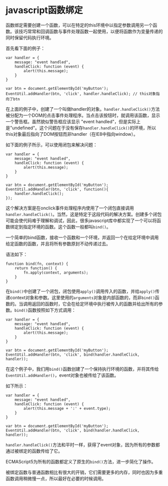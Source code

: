 # javascript函数绑定 #

函数绑定需要创建一个函数，可以在特定的this环境中以指定参数调用另一个函数。该技巧常常和回调函数与事件处理函数一起使用，以便将函数作为变量传递的同时保留代码执行环境。

首先看下面的例子：

	var handler = {
		message: "event handled",
		handleClick: function (event) {
			alert(this.message);
		}
	}

	var btn = document.getElementById('myButton');
	EventUtil.addHandler(btn, 'click', handler.handleClick); // this对象指向了btn

在上面的例子中，创建了一个叫做handler的对象。`handler.handleClick()`方法被分配为一个DOM的点击事件处理程序。当点击该按钮时，就调用该函数，显示一个警告框。虽然貌似警告框应该显示 "event handled"，但是实际上是"undefined"。这个问题在于没有保存`handler.handleClick()`的环境，所以this对象最后指向了DOM按钮而非handler（在IE8中指向window）。

如下面的例子所示，可以使用闭包来解决问题：

	var handler = {
		message: "event handled",
		handleClick: function (event) {
			alert(this.message);
		}
	}

	var btn = document.getElementById('myButton');
	EventUtil.addHandler(btn, 'click', function(){
		handler.handleClick();
	});

这个解决方案是在onclick事件处理程序内使用了一个闭包直接调用 `handler.handleClick()`。当然，这是特定于这段代码的解决方案。创建多个闭包可能会使代码难于理解和调试，因此，很多javascript库中都实现了一个可以将函数绑定到指定环境的函数。这个函数一般都叫`bind()`。

一个简单的bind函数，接收一个函数和一个环境，并返回一个在给定环境中调用给定函数的函数，并且将所有参数原封不动传递过去。

语法如下：

	function bind(fn, context) {
		return function() {
			fn.apply(context, arguments);
		}
	}


在`bind()`中创建了一个闭包，闭包使用`apply()`调用传入的函数，并给`apply()`传递context对象和参数。这里使用的`arguments`对象是内部函数的，而非`bind()`函数的。当调用返回的函数时，它会在给定环境中执行被传入的函数并给出所有的参数。`bind()`函数按照如下方式调用：

	var handler = {
		message: "event handled",
		handleClick: function (event) {
			alert(this.message);
		}
	}

	var btn = document.getElementById('myButton');
	EventUtil.addHandler(btn, 'click', bind(handler.handleClick, handler));


在这个例子中，我们用`bind()`函数创建了一个保持执行环境的函数，并将其传给`EventUtil.addHandler()`，event对象也被传给了该函数。

如下所示：

	var handler = {
		message: "event handled",
		handleClick: function (event) {
			alert(this.message + ':' + event.type);
		}
	}

	var btn = document.getElementById('myButton');
	EventUtil.addHandler(btn, 'click', bind(handler.handleClick, handler));


`handler.handleClick()`方法和平时一样，获得了event对象，因为所有的参数都通过被绑定的函数传给了它。

ECMAScript5为所有的函数都定义了原生的`bind()`方法，进一步简化了操作。


被绑定函数与普通函数相比有很大的开销，它们需要更多的内存，同时也因为多重函数调用稍微慢一点，所以最好在必要的时候调用。


